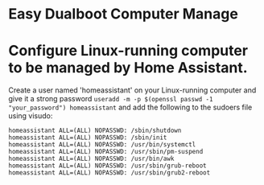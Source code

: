 # Easy Dualboot Computer Manage

# Configure Linux-running computer to be managed by Home Assistant.
Create a user named 'homeassistant' on your Linux-running computer and give it a strong password
```useradd -m -p $(openssl passwd -1 "your_password") homeassistant``` and add the following to the sudoers file using visudo:

```# Allow homeassistant user to execute shutdown, init, systemctl, pm-suspend, awk, grub-reboot, and grub2-reboot without a password
homeassistant ALL=(ALL) NOPASSWD: /sbin/shutdown
homeassistant ALL=(ALL) NOPASSWD: /sbin/init
homeassistant ALL=(ALL) NOPASSWD: /usr/bin/systemctl
homeassistant ALL=(ALL) NOPASSWD: /usr/sbin/pm-suspend
homeassistant ALL=(ALL) NOPASSWD: /usr/bin/awk
homeassistant ALL=(ALL) NOPASSWD: /usr/sbin/grub-reboot
homeassistant ALL=(ALL) NOPASSWD: /usr/sbin/grub2-reboot
```

